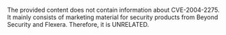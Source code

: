 The provided content does not contain information about CVE-2004-2275. It mainly consists of marketing material for security products from Beyond Security and Flexera. Therefore, it is UNRELATED.